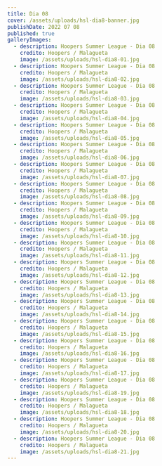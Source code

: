 ```yaml
---
title: Dia 08
cover: /assets/uploads/hsl-dia8-banner.jpg
publishDate: 2022 07 08
published: true
galleryImages:
  - description: Hoopers Summer League - Dia 08
    credito: Hoopers / Malagueta
    image: /assets/uploads/hsl-dia8-01.jpg
  - description: Hoopers Summer League - Dia 08
    credito: Hoopers / Malagueta
    image: /assets/uploads/hsl-dia8-02.jpg
  - description: Hoopers Summer League - Dia 08
    credito: Hoopers / Malagueta
    image: /assets/uploads/hsl-dia8-03.jpg
  - description: Hoopers Summer League - Dia 08
    credito: Hoopers / Malagueta
    image: /assets/uploads/hsl-dia8-04.jpg
  - description: Hoopers Summer League - Dia 08
    credito: Hoopers / Malagueta
    image: /assets/uploads/hsl-dia8-05.jpg
  - description: Hoopers Summer League - Dia 08
    credito: Hoopers / Malagueta
    image: /assets/uploads/hsl-dia8-06.jpg
  - description: Hoopers Summer League - Dia 08
    credito: Hoopers / Malagueta
    image: /assets/uploads/hsl-dia8-07.jpg
  - description: Hoopers Summer League - Dia 08
    credito: Hoopers / Malagueta
    image: /assets/uploads/hsl-dia8-08.jpg
  - description: Hoopers Summer League - Dia 08
    credito: Hoopers / Malagueta
    image: /assets/uploads/hsl-dia8-09.jpg
  - description: Hoopers Summer League - Dia 08
    credito: Hoopers / Malagueta
    image: /assets/uploads/hsl-dia8-10.jpg
  - description: Hoopers Summer League - Dia 08
    credito: Hoopers / Malagueta
    image: /assets/uploads/hsl-dia8-11.jpg
  - description: Hoopers Summer League - Dia 08
    credito: Hoopers / Malagueta
    image: /assets/uploads/hsl-dia8-12.jpg
  - description: Hoopers Summer League - Dia 08
    credito: Hoopers / Malagueta
    image: /assets/uploads/hsl-dia8-13.jpg
  - description: Hoopers Summer League - Dia 08
    credito: Hoopers / Malagueta
    image: /assets/uploads/hsl-dia8-14.jpg
  - description: Hoopers Summer League - Dia 08
    credito: Hoopers / Malagueta
    image: /assets/uploads/hsl-dia8-15.jpg
  - description: Hoopers Summer League - Dia 08
    credito: Hoopers / Malagueta
    image: /assets/uploads/hsl-dia8-16.jpg
  - description: Hoopers Summer League - Dia 08
    credito: Hoopers / Malagueta
    image: /assets/uploads/hsl-dia8-17.jpg
  - description: Hoopers Summer League - Dia 08
    credito: Hoopers / Malagueta
    image: /assets/uploads/hsl-dia8-19.jpg
  - description: Hoopers Summer League - Dia 08
    credito: Hoopers / Malagueta
    image: /assets/uploads/hsl-dia8-18.jpg
  - description: Hoopers Summer League - Dia 08
    credito: Hoopers / Malagueta
    image: /assets/uploads/hsl-dia8-20.jpg
  - description: Hoopers Summer League - Dia 08
    credito: Hoopers / Malagueta
    image: /assets/uploads/hsl-dia8-21.jpg
---
```

